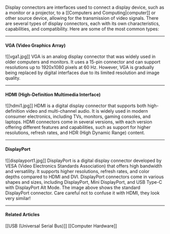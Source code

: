 Display connectors are interfaces used to connect a display device, such as a monitor or a projector, to a [[Computers and Computing|computer]] or other source device, allowing for the transmission of video signals. There are several types of display connectors, each with its own characteristics, capabilities, and compatibility. Here are some of the most common types:

---
#### VGA (Video Graphics Array)
![[vga1.jpg]]
VGA is an analog display connector that was widely used in older computers and monitors. It uses a 15-pin connector and can support resolutions up to 1920x1080 pixels at 60 Hz. However, VGA is gradually being replaced by digital interfaces due to its limited resolution and image quality.

---
#### HDMI (High-Definition Multimedia Interface)
![[hdmi1.jpg]]
HDMI is a digital display connector that supports both high-definition video and multi-channel audio. It is widely used in modern consumer electronics, including TVs, monitors, gaming consoles, and laptops. HDMI connectors come in several versions, with each version offering different features and capabilities, such as support for higher resolutions, refresh rates, and HDR (High Dynamic Range) content.

---
#### DisplayPort
![[displayport1.jpg]]
DisplayPort is a digital display connector developed by VESA (Video Electronics Standards Association) that offers high bandwidth and versatility. It supports higher resolutions, refresh rates, and color depths compared to HDMI and DVI. DisplayPort connectors come in various shapes and sizes, including DisplayPort, Mini DisplayPort, and USB Type-C with DisplayPort Alt Mode. The image above shows the standard DisplayPort connector. Care careful not to confuse it with HDMI, they look very similar!

---
#### Related Articles

[[USB (Universal Serial Bus)]]
[[Computer Hardware]]


